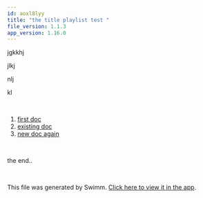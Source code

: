```yaml
---
id: aoxl8lyy
title: "the title playlist test "
file_version: 1.1.3
app_version: 1.16.0
---
```


<!-- Intro - Do not remove this comment -->
jgkkhj

jlkj

nlj

kl

<br/>

<!-- Steps - Do not remove this comment -->
1. [first doc](first-doc.ojhe4poo.sw.md)
2. [ existing doc ](existing-doc.39rd7sp0.sw.md)
3. [new doc again](new-doc-again.0ya1prfr.sw.md)


<br/>

<!-- Summary - Do not remove this comment -->
the end..

<br/>

This file was generated by Swimm. [Click here to view it in the app](https://swimm-web-app.web.app/repos/Z2l0aHViJTNBJTNBZWNvbW0lM0ElM0Ftb3NoaWtzd2ltbQ==/playlists/aoxl8lyy).
